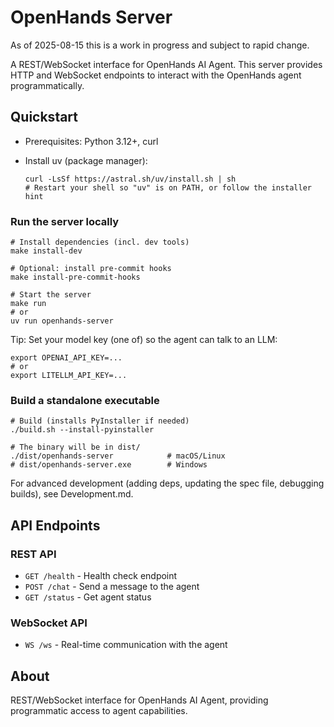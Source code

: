 # OpenHands Server

As of 2025-08-15 this is a work in progress and subject to rapid change.

A REST/WebSocket interface for OpenHands AI Agent. This server provides HTTP and WebSocket endpoints to interact with the OpenHands agent programmatically.

## Quickstart

- Prerequisites: Python 3.12+, curl
- Install uv (package manager):

  ```
  curl -LsSf https://astral.sh/uv/install.sh | sh
  # Restart your shell so "uv" is on PATH, or follow the installer hint
  ```

### Run the server locally

```
# Install dependencies (incl. dev tools)
make install-dev

# Optional: install pre-commit hooks
make install-pre-commit-hooks

# Start the server
make run
# or
uv run openhands-server
```

Tip: Set your model key (one of) so the agent can talk to an LLM:

```
export OPENAI_API_KEY=...
# or
export LITELLM_API_KEY=...
```

### Build a standalone executable

```
# Build (installs PyInstaller if needed)
./build.sh --install-pyinstaller

# The binary will be in dist/
./dist/openhands-server            # macOS/Linux
# dist/openhands-server.exe        # Windows
```

For advanced development (adding deps, updating the spec file, debugging builds), see Development.md.

## API Endpoints

### REST API
- `GET /health` - Health check endpoint
- `POST /chat` - Send a message to the agent
- `GET /status` - Get agent status

### WebSocket API
- `WS /ws` - Real-time communication with the agent

## About

REST/WebSocket interface for OpenHands AI Agent, providing programmatic access to agent capabilities.